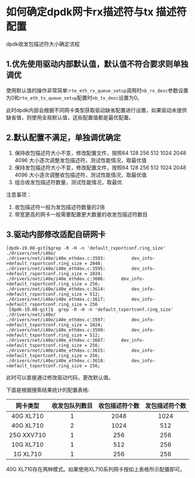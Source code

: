 # 如何确定dpdk⽹卡rx描述符与tx 描述符配置

dpdk收发包描述符⼤⼩确定流程

## 1.优先使⽤驱动内部默认值，默认值不符合要求则单独调优


使用默认值的操作非常简单:`rte_eth_rx_queue_setup`调用时`nb_rx_desc`参数设置为0和`rte_eth_tx_queue_setup`配置时`nb_tx_desc`设置为0。
 
此时dpdk内部会根据不同⽹卡类型获取驱动缺省配置进⾏设置，如果驱动未提供缺省值，则使⽤全局默认值，这些配置值都是最优配置。

## 2.默认配置不满⾜，单独调优确定

1. 保持收包描述符⼤⼩不变，修改配置⽂件，按照64 128 256 512 1024 2048 4096 ⼤⼩逐次调整发包描述符，测试性能情况，取最优值
2. 保持发包描述符⼤⼩不变，修改配置⽂件，按照64 128 256 512 1024 2048 4096 ⼤⼩逐次调整收包描述符，测试性能情况，取最优值
3. 组合收发包描述符数量，测试性能情况，取最优

注意事项：
1. 收包描述符⼀般为发包描述符数量的2倍
2. 带宽更⾼的⽹卡⼀般需要配置更⼤数量的收发包描述符数⽬

## 3.驱动内部修改适配自研网卡

```shell
[dpdk-19.08-git]$grep -R -H -n 'default_rxportconf.ring_size' ./drivers/net/i40e/
./drivers/net/i40e/i40e_ethdev.c:3593:			dev_info->default_rxportconf.ring_size = 2048;
./drivers/net/i40e/i40e_ethdev.c:3595:			dev_info->default_rxportconf.ring_size = 1024;
./drivers/net/i40e/i40e_ethdev.c:3606:		dev_info->default_rxportconf.ring_size = 256;
./drivers/net/i40e/i40e_ethdev.c:3614:			dev_info->default_rxportconf.ring_size = 512;
./drivers/net/i40e/i40e_ethdev.c:3617:			dev_info->default_rxportconf.ring_size = 256                 
 [dpdk-19.08-git]$  grep -R -H -n 'default_txportconf.ring_size' ./drivers/net/i40e/
./drivers/net/i40e/i40e_ethdev.c:3597:			dev_info->default_txportconf.ring_size = 1024;
./drivers/net/i40e/i40e_ethdev.c:3599:			dev_info->default_txportconf.ring_size = 512;
./drivers/net/i40e/i40e_ethdev.c:3607:		dev_info->default_txportconf.ring_size = 256;
./drivers/net/i40e/i40e_ethdev.c:3615:			dev_info->default_txportconf.ring_size = 256;
./drivers/net/i40e/i40e_ethdev.c:3618:			dev_info->default_txportconf.ring_size = 256;        
```

此时可以直接通过修改驱动代码，更改默认值。

下面是根据搜索结果统计的配置表格:

|  网卡类型  | 收发包队列数目 | 收包描述符个数 | 发包描述符个数 |
| :--------: | :------------: | :------------: | :------------: |
| 40G XL710  |       1        |      2048      |      1024      |
| 40G XL710  |       2        |      1024      |      512       |
| 25G XXV710 |       1        |      256       |      256       |
| 10G XL710  |       1        |      512       |      256       |
|  1G XL710  |       1        |      256       |      256       |

40G XL710存在两种模式。如果使用XL710系列网卡按如上表格所示配置即可。